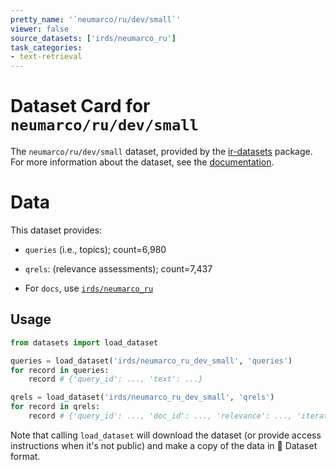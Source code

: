 ```yaml
---
pretty_name: '`neumarco/ru/dev/small`'
viewer: false
source_datasets: ['irds/neumarco_ru']
task_categories:
- text-retrieval
---
```


# Dataset Card for `neumarco/ru/dev/small`

The `neumarco/ru/dev/small` dataset, provided by the [ir-datasets](https://ir-datasets.com/) package.
For more information about the dataset, see the [documentation](https://ir-datasets.com/neumarco#neumarco/ru/dev/small).

# Data

This dataset provides:
 - `queries` (i.e., topics); count=6,980
 - `qrels`: (relevance assessments); count=7,437

 - For `docs`, use [`irds/neumarco_ru`](https://huggingface.co/datasets/irds/neumarco_ru)

## Usage

```python
from datasets import load_dataset

queries = load_dataset('irds/neumarco_ru_dev_small', 'queries')
for record in queries:
    record # {'query_id': ..., 'text': ...}

qrels = load_dataset('irds/neumarco_ru_dev_small', 'qrels')
for record in qrels:
    record # {'query_id': ..., 'doc_id': ..., 'relevance': ..., 'iteration': ...}

```

Note that calling `load_dataset` will download the dataset (or provide access instructions when it's not public) and make a copy of the
data in 🤗 Dataset format.
